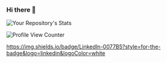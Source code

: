 ### Hi there 👋

<!--
**ParthSanepara** is a ✨ _special_ ✨ repository because its `README.md` (this file) appears on your GitHub profile.

Here are some ideas to get you started:

- 🔭 I’m currently working on ...
- 🌱 I’m currently learning ...
- 👯 I’m looking to collaborate on ...
- 🤔 I’m looking for help with ...
- 💬 Ask me about ...
- 📫 How to reach me: ...
- 😄 Pronouns: ...
- ⚡ Fun fact: ...
-->

![Your Repository's Stats](https://github-readme-stats.vercel.app/api?username=ParthSanepara&show_icons=true)

![Profile View Counter](https://komarev.com/ghpvc/?username=ParthSanepara)

https://img.shields.io/badge/LinkedIn-0077B5?style=for-the-badge&logo=linkedin&logoColor=white




